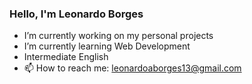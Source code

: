 ### Hello, I'm Leonardo Borges

- I’m currently working on my personal projects
- I’m currently learning Web Development
- Intermediate English
- 📫 How to reach me: leonardoaborges13@gmail.com

